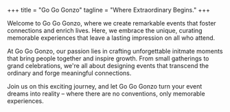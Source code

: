 +++
title = "Go Go Gonzo"
tagline = "Where Extraordinary Begins."
+++

Welcome to Go Go Gonzo, where we create remarkable events that foster connections and enrich lives. Here, we embrace the unique, curating memorable experiences that leave a lasting impression on all who attend.

At Go Go Gonzo, our passion lies in crafting unforgettable initmate moments that bring people together and inspire growth. From small gatherings to grand celebrations, we're all about designing events that transcend the ordinary and forge meaningful connections.

Join us on this exciting journey, and let Go Go Gonzo turn your event dreams into reality – where there are no conventions, only memorable experiences. 